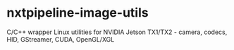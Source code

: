 # nxtpipeline-image-utils
C/C++ wrapper Linux utilities for NVIDIA Jetson TX1/TX2 - camera, codecs, HID, GStreamer, CUDA, OpenGL/XGL
